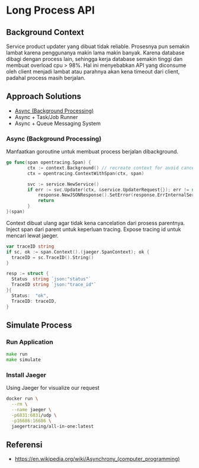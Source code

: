 # Long Process API

## Background Context

Service product updater yang dibuat tidak reliable.
Prosesnya pun semakin lambat karena penggunanya makin lama makin banyak.
Karena database dibagi dengan process lain, sehingga kerja database semakin tinggi dan membuat overload cpu > 98%.
Hal ini menyebabkan API yang diconsume oleh client menjadi lambat atau parahnya akan kena timeout dari client, padahal process masih berjalan.

## Approach Solutions

- [Async (Background Processing)](https://github.com/zeihanaulia/go-long-process-api/tree/01-async)
- Async + Task/Job Runner
- Async + Queue Messaging System

### Async (Background Processing)

Manfaatkan goroutine untuk membuat process berjalan dibackground.

```go
go func(span opentracing.Span) {
		ctx := context.Background() // recreate context for avoid cancelation
		ctx = opentracing.ContextWithSpan(ctx, span)

		svc := service.NewService()
		if err := svc.Updater(ctx, &service.UpdaterRequest{}); err != nil {
			response.NewJSONResponse().SetError(response.ErrInternalServer)
			return
		}
}(span)
```

Context dibuat ulang agar tidak kena cancelation dari prosess parentnya.
Inject span dari parent untuk keperluan tracing.
Expose tracing id untuk mencari lewat jaeger.

```go
var traceID string
if sc, ok := span.Context().(jaeger.SpanContext); ok {
  traceID = sc.TraceID().String()
}

resp := struct {
  Status  string `json:"status"`
  TraceID string `json:"trace_id"`
}{
  Status:  "ok",
  TraceID: traceID,
}
```
## Simulate Process

### Run Application

```go
make run
make simulate
```

### Install Jaeger

Using Jaeger for visualize our request

```bash
docker run \
  --rm \
  --name jaeger \
  -p6831:6831/udp \
  -p16686:16686 \
  jaegertracing/all-in-one:latest
```

## Referensi

- https://en.wikipedia.org/wiki/Asynchrony_(computer_programming)